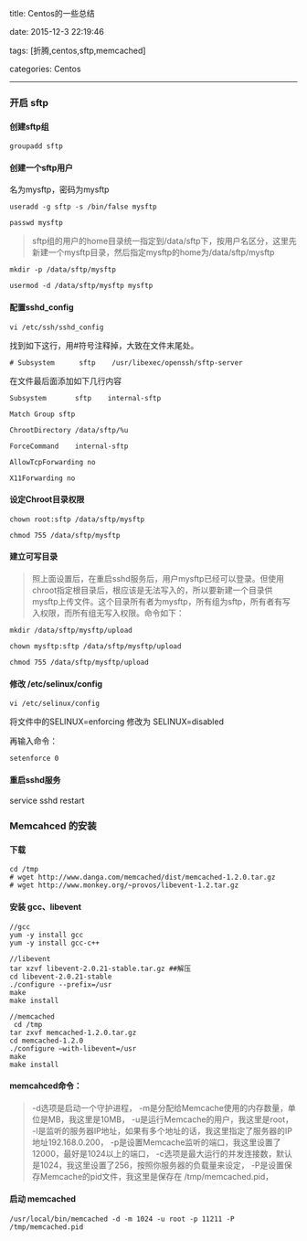 title: Centos的一些总结

date: 2015-12-3 22:19:46

tags: [折腾,centos,sftp,memcached]

categories: Centos

---



### 开启 sftp



#### 创建sftp组



    groupadd sftp



#### 创建一个sftp用户

名为mysftp，密码为mysftp



    useradd -g sftp -s /bin/false mysftp

    passwd mysftp 

<!--more-->

 

> sftp组的用户的home目录统一指定到/data/sftp下，按用户名区分，这里先新建一个mysftp目录，然后指定mysftp的home为/data/sftp/mysftp



    mkdir -p /data/sftp/mysftp  

    usermod -d /data/sftp/mysftp mysftp  

    

#### 配置sshd_config



    vi /etc/ssh/sshd_config



找到如下这行，用#符号注释掉，大致在文件末尾处。

    # Subsystem      sftp    /usr/libexec/openssh/sftp-server  

在文件最后面添加如下几行内容



    Subsystem       sftp    internal-sftp    

    Match Group sftp    

    ChrootDirectory /data/sftp/%u    

    ForceCommand    internal-sftp    

    AllowTcpForwarding no    

    X11Forwarding no  





#### 设定Chroot目录权限



    chown root:sftp /data/sftp/mysftp  

    chmod 755 /data/sftp/mysftp



#### 建立可写目录



> 照上面设置后，在重启sshd服务后，用户mysftp已经可以登录。但使用chroot指定根目录后，根应该是无法写入的，所以要新建一个目录供mysftp上传文件。这个目录所有者为mysftp，所有组为sftp，所有者有写入权限，而所有组无写入权限。命令如下：



    mkdir /data/sftp/mysftp/upload  

    chown mysftp:sftp /data/sftp/mysftp/upload  

    chmod 755 /data/sftp/mysftp/upload 



#### 修改 /etc/selinux/config



    vi /etc/selinux/config  



将文件中的SELINUX=enforcing 修改为 SELINUX=disabled



再输入命令：



    setenforce 0  

    

#### 重启sshd服务



service sshd restart  


### Memcahced 的安装

#### 下载

```
cd /tmp
# wget http://www.danga.com/memcached/dist/memcached-1.2.0.tar.gz
# wget http://www.monkey.org/~provos/libevent-1.2.tar.gz
```

#### 安装 gcc、libevent

```
//gcc
yum -y install gcc
yum -y install gcc-c++

//libevent
tar xzvf libevent-2.0.21-stable.tar.gz ##解压
cd libevent-2.0.21-stable
./configure --prefix=/usr
make
make install

//memcached
 cd /tmp
tar zxvf memcached-1.2.0.tar.gz
cd memcached-1.2.0
./configure –with-libevent=/usr
make
make install
```

<!--more-->

#### memcahced命令：

> -d选项是启动一个守护进程，
-m是分配给Memcache使用的内存数量，单位是MB，我这里是10MB，
-u是运行Memcache的用户，我这里是root，
-l是监听的服务器IP地址，如果有多个地址的话，我这里指定了服务器的IP地址192.168.0.200，
-p是设置Memcache监听的端口，我这里设置了12000，最好是1024以上的端口，
-c选项是最大运行的并发连接数，默认是1024，我这里设置了256，按照你服务器的负载量来设定，
-P是设置保存Memcache的pid文件，我这里是保存在 /tmp/memcached.pid，



#### 启动 memcached

    /usr/local/bin/memcached -d -m 1024 -u root -p 11211 -P /tmp/memcached.pid

